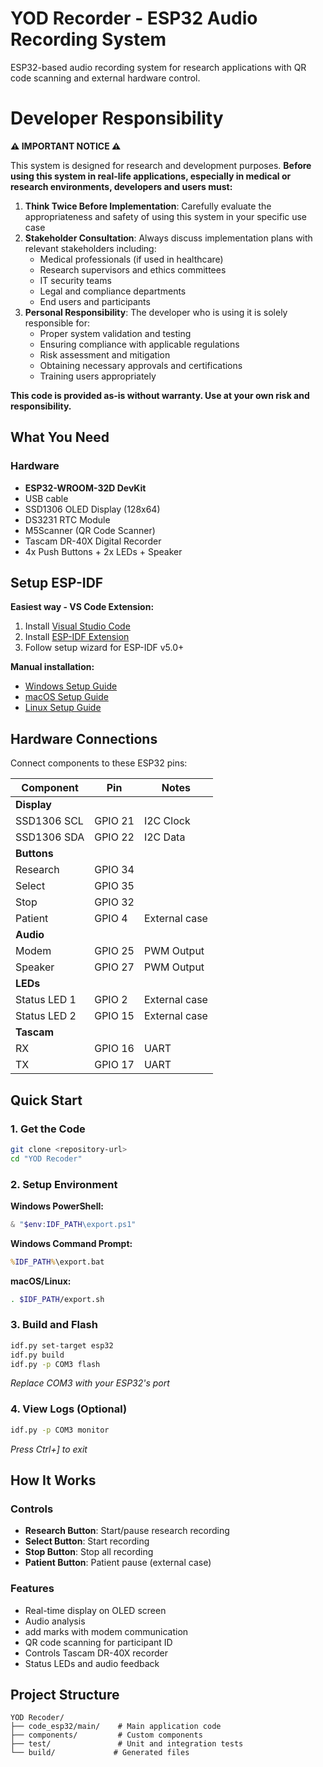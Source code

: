 # YOD Recorder - ESP32 Audio Recording System

ESP32-based audio recording system for research applications with QR code scanning and external hardware control.

# Developer Responsibility

**⚠️ IMPORTANT NOTICE ⚠️**

This system is designed for research and development purposes. **Before using this system in real-life applications, especially in medical or research environments, developers and users must:**

1. **Think Twice Before Implementation**: Carefully evaluate the appropriateness and safety of using this system in your specific use case
2. **Stakeholder Consultation**: Always discuss implementation plans with relevant stakeholders including:
   - Medical professionals (if used in healthcare)
   - Research supervisors and ethics committees
   - IT security teams
   - Legal and compliance departments
   - End users and participants
3. **Personal Responsibility**: The developer who is using it is solely responsible for:
   - Proper system validation and testing
   - Ensuring compliance with applicable regulations
   - Risk assessment and mitigation
   - Obtaining necessary approvals and certifications
   - Training users appropriately

**This code is provided as-is without warranty. Use at your own risk and responsibility.**

## What You Need

### Hardware
- **ESP32-WROOM-32D DevKit**
- USB cable
- SSD1306 OLED Display (128x64)
- DS3231 RTC Module
- M5Scanner (QR Code Scanner)
- Tascam DR-40X Digital Recorder
- 4x Push Buttons + 2x LEDs + Speaker

## Setup ESP-IDF

**Easiest way - VS Code Extension:**
1. Install [Visual Studio Code](https://code.visualstudio.com/)
2. Install [ESP-IDF Extension](https://marketplace.visualstudio.com/items?itemName=espressif.esp-idf-extension)
3. Follow setup wizard for ESP-IDF v5.0+

**Manual installation:**
- [Windows Setup Guide](https://docs.espressif.com/projects/esp-idf/en/latest/esp32/get-started/windows-setup.html)
- [macOS Setup Guide](https://docs.espressif.com/projects/esp-idf/en/latest/esp32/get-started/macos-setup.html)
- [Linux Setup Guide](https://docs.espressif.com/projects/esp-idf/en/latest/esp32/get-started/linux-macos-setup.html)

## Hardware Connections

Connect components to these ESP32 pins:

| Component | Pin | Notes |
|-----------|-----|-------|
| **Display** | | |
| SSD1306 SCL | GPIO 21 | I2C Clock |
| SSD1306 SDA | GPIO 22 | I2C Data |
| **Buttons** | | |
| Research | GPIO 34 | |
| Select | GPIO 35 | |
| Stop | GPIO 32 | |
| Patient | GPIO 4 | External case |
| **Audio** | | |
| Modem | GPIO 25 | PWM Output |
| Speaker | GPIO 27 | PWM Output |
| **LEDs** | | |
| Status LED 1 | GPIO 2 | External case |
| Status LED 2 | GPIO 15 | External case |
| **Tascam** | | |
| RX | GPIO 16 | UART |
| TX | GPIO 17 | UART |


## Quick Start

### 1. Get the Code
```bash
git clone <repository-url>
cd "YOD Recoder"
```

### 2. Setup Environment
**Windows PowerShell:**
```powershell
& "$env:IDF_PATH\export.ps1"
```

**Windows Command Prompt:**
```cmd
%IDF_PATH%\export.bat
```

**macOS/Linux:**
```bash
. $IDF_PATH/export.sh
```

### 3. Build and Flash
```bash
idf.py set-target esp32
idf.py build
idf.py -p COM3 flash
```
*Replace COM3 with your ESP32's port*

### 4. View Logs (Optional)
```bash
idf.py -p COM3 monitor
```
*Press Ctrl+] to exit*

## How It Works

### Controls
- **Research Button**: Start/pause research recording
- **Select Button**: Start recording  
- **Stop Button**: Stop all recording
- **Patient Button**: Patient pause (external case)

### Features
- Real-time display on OLED screen
- Audio analysis
- add marks with modem communication
- QR code scanning for participant ID
- Controls Tascam DR-40X recorder 
- Status LEDs and audio feedback


## Project Structure
```
YOD Recoder/
├── code_esp32/main/    # Main application code
├── components/         # Custom components  
├── test/               # Unit and integration tests
└── build/             # Generated files

```